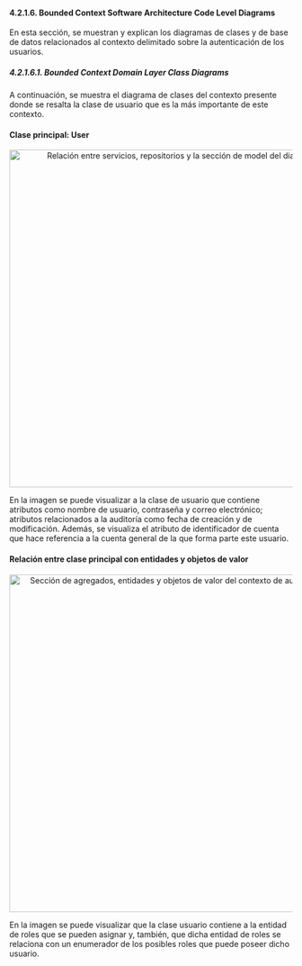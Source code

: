 #### 4.2.1.6. Bounded Context Software Architecture Code Level Diagrams ####
En esta sección, se muestran y explican los diagramas de clases y de base de datos relacionados al contexto delimitado sobre la autenticación de los usuarios.

##### 4.2.1.6.1. Bounded Context Domain Layer Class Diagrams #####
A continuación, se muestra el diagrama de clases del contexto presente donde se resalta la clase de usuario que es la más importante de este contexto.

#### Clase principal: User ####

<p align="center">
  <img src="https://i.imgur.com/dPcKRH3.png" 
  alt="Relación entre servicios, repositorios y la sección de model del diagrama" style="width: 600px;"/>
</p>

En la imagen se puede visualizar a la clase de usuario que contiene atributos como nombre de usuario, contraseña y correo electrónico; atributos relacionados a la auditoría como fecha de creación y de modificación. Además, se visualiza el atributo de identificador de cuenta que hace referencia a la cuenta general de la que forma parte este usuario.

#### Relación entre clase principal con entidades y objetos de valor ####

<p align="center">
  <img src="https://i.imgur.com/zfa7sLo.png" 
  alt="Sección de agregados, entidades y objetos de valor del contexto de autenticación" style="width: 600px;"/>
</p>

En la imagen se puede visualizar que la clase usuario contiene a la entidad de roles que se pueden asignar y, también, que dicha entidad de roles se relaciona con un enumerador de los posibles roles que puede poseer dicho usuario.
